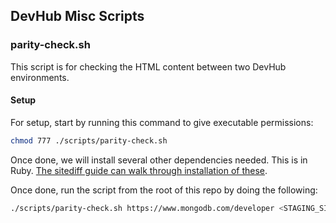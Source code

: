## DevHub Misc Scripts

### parity-check.sh

This script is for checking the HTML content between two DevHub environments.

#### Setup

For setup, start by running this command to give executable permissions:

```sh
chmod 777 ./scripts/parity-check.sh
```

Once done, we will install several other dependencies needed. This is in Ruby. [The sitediff guide can walk through installation of these](https://github.com/evolvingweb/sitediff/blob/master/INSTALLATION.md#macos).

Once done, run the script from the root of this repo by doing the following:

```sh
./scripts/parity-check.sh https://www.mongodb.com/developer <STAGING_SITE> <PATH_TO_ARTICLE>
```
